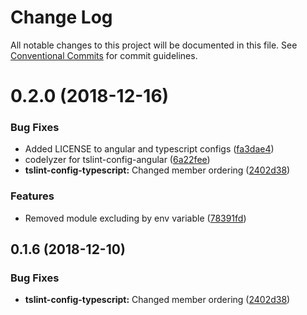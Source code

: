 # Change Log

All notable changes to this project will be documented in this file.
See [Conventional Commits](https://conventionalcommits.org) for commit guidelines.

# 0.2.0 (2018-12-16)


### Bug Fixes

* Added LICENSE to angular and typescript configs ([fa3dae4](https://github.com/qulix/frontend-linter-configs/commit/fa3dae4))
* codelyzer for tslint-config-angular ([6a22fee](https://github.com/qulix/frontend-linter-configs/commit/6a22fee))
* **tslint-config-typescript:** Changed member ordering ([2402d38](https://github.com/qulix/frontend-linter-configs/commit/2402d38))


### Features

* Removed module excluding by env variable ([78391fd](https://github.com/qulix/frontend-linter-configs/commit/78391fd))





## 0.1.6 (2018-12-10)


### Bug Fixes

* **tslint-config-typescript:** Changed member ordering ([2402d38](https://github.com/qulix/frontend-linter-configs/commit/2402d38))
